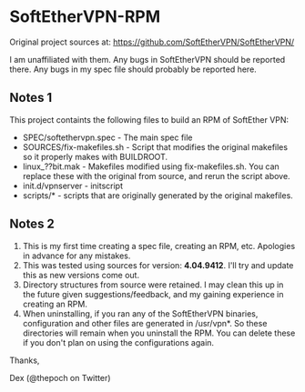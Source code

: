 # SoftEtherVPN-RPM

Original project sources at: https://github.com/SoftEtherVPN/SoftEtherVPN/

I am unaffiliated with them. Any bugs in SoftEtherVPN should be reported there. Any bugs in my
spec file should probably be reported here.

## Notes 1

This project containts the following files to build an RPM of SoftEther VPN:

* SPEC/softethervpn.spec - The main spec file
* SOURCES/fix-makefiles.sh - Script that modifies the original makefiles so it properly makes with BUILDROOT.
* linux_??bit.mak - Makefiles modified using fix-makefiles.sh. You can replace these with the original from source, and rerun the script above.
* init.d/vpnserver - initscript
* scripts/* - scripts that are originally generated by the original makefiles.

## Notes 2

1. This is my first time creating a spec file, creating an RPM, etc. Apologies in advance for any mistakes.
2. This was tested using sources for version: **4.04.9412**. I'll try and update this as new versions come out.
3. Directory structures from source were retained. I may clean this up in the future given suggestions/feedback, and my gaining experience in creating an RPM.
4. When uninstalling, if you ran any of the SoftEtherVPN binaries, configuration and other files are generated in /usr/vpn*. So these directories will remain when you uninstall the RPM. You can delete these if you don't plan on using the configurations again.

Thanks,

Dex (@thepoch on Twitter)

